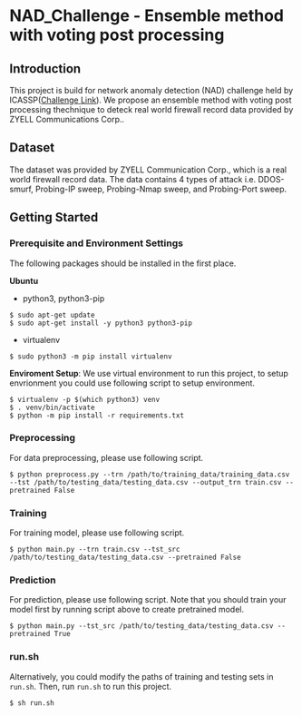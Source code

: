 # NAD_Challenge - Ensemble method with voting post processing

## Introduction

This project is build for network anomaly detection (NAD) challenge held by ICASSP([Challenge Link](https://nad2021.nctu.edu.tw/index.html)). We propose an ensemble method with voting post processing thechnique to deteck real world firewall record data provided by ZYELL Communications Corp..

## Dataset

The dataset was provided by ZYELL Communication Corp., which is a real world firewall record data. The data contains 4 types of attack i.e. DDOS-smurf, Probing-IP sweep, Probing-Nmap sweep, and Probing-Port sweep.

## Getting Started

### Prerequisite and Environment Settings

The following packages should be installed in the first place.

**Ubuntu**

- python3, python3-pip
```shell
$ sudo apt-get update
$ sudo apt-get install -y python3 python3-pip
```
- virtualenv
```shell
$ sudo python3 -m pip install virtualenv
```

**Enviroment Setup**:
We use virtual environment to run this project, to setup envrionment you could use following script to setup environment.

```shell
$ virtualenv -p $(which python3) venv
$ . venv/bin/activate
$ python -m pip install -r requirements.txt
```

### Preprocessing

For data preprocessing, please use following script.

```shell
$ python preprocess.py --trn /path/to/training_data/training_data.csv --tst /path/to/testing_data/testing_data.csv --output_trn train.csv --pretrained False
```

### Training

For training model, please use following script.

```shell
$ python main.py --trn train.csv --tst_src /path/to/testing_data/testing_data.csv --pretrained False
```

### Prediction

For prediction, please use following script. Note that you should train your model first by running script above to create pretrained model.

```shell
$ python main.py --tst_src /path/to/testing_data/testing_data.csv --pretrained True
```

### run.sh

Alternatively, you could modify the paths of training and testing sets in ``run.sh``. Then, run ``run.sh`` to run this project.

```shell
$ sh run.sh
```

